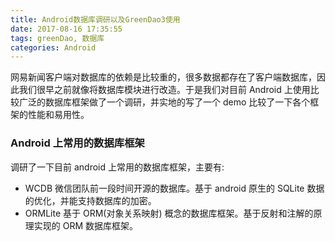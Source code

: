 ```yaml
---
title: Android数据库调研以及GreenDao3使用
date: 2017-08-16 17:35:55
tags: greenDao, 数据库
categories: Android
---
```

网易新闻客户端对数据库的依赖是比较重的，很多数据都存在了客户端数据库，因此我们很早之前就像将数据库模块进行改造。于是我们对目前 Android 上使用比较广泛的数据库框架做了一个调研，并实地的写了一个 demo 比较了一下各个框架的性能和易用性。
### Android 上常用的数据库框架
调研了一下目前 android 上常用的数据库框架，主要有:
- WCDB 微信团队前一段时间开源的数据库。基于 android 原生的 SQLite 数据的优化，并能支持数据库的加密。
- ORMLite 基于 ORM(对象关系映射) 概念的数据库框架。基于反射和注解的原理实现的 ORM 数据库框架。